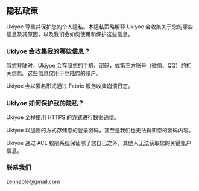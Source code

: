 ## 隐私政策

Ukiyoe 尊重并保护您的个人隐私。本隐私策略解释 Ukiyoe 会收集关于您的哪些信息及其原因，以及我们会如何使用和保护这些信息。

### Ukiyoe 会收集我的哪些信息？

当您登陆时，Ukiyoe 会存储您的手机、密码，或第三方账号（微信、QQ）的相关信息。这些信息仅用于登陆您的账户。

Ukiyoe 会以匿名形式通过 Fabric 服务收集崩溃日志。

### Ukiyoe 如何保护我的隐私？

Ukiyoe 全程使用 HTTPS 的方式进行数据通信。

Ukiyoe 以加密的方式存储您的登录密码，甚至是我们也无法得知您的密码内容。

Ukiyoe 通过 ACL 权限系统保证除了您自己之外，其他人无法获取您的关键账户信息。

### 联系我们

[zennable@gmail.com](mailto:zennable@gmail.com)
